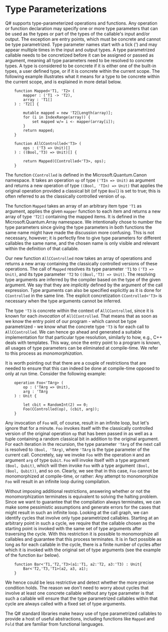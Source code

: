 # Type Parameterizations

Q# supports type-parameterized operations and functions.
Any operation or function declaration may specify one or more type parameters that can be used as the types or part of the types of the callable's input and/or output. The exception are entry points, which must be concrete and cannot be type parametrized. Type parameter names start with a tick (') and may appear multiple times in the input and output types. 
A type parametrized callable needs to be concretized before it can be assigned or passed as argument, meaning all type parameters need to be resolved to concrete types. A type is considered to be concrete if it is either one of the built-in types, a user defined type, or if it is concrete within the current scope. The following example illustrates what it means for a type to be concrete within the current scope, and is explained in more detail below.

```qsharp
    function Mapped<'T1, 'T2> (
        mapper : ('T1 -> 'T2), 
        array : 'T1[]
    ) : 'T2[] {

        mutable mapped = new 'T2[Length(array)];
        for (i in IndexRange(array)) {
            set mapped w/= i <- mapper(array[i]);
        }
        return mapped;
    }

    function AllCControlled<'T3> (
        ops : ('T3 => Unit)[]
    ) : ((Bool,'T3) => Unit)[] {

        return Mapped(CControlled<'T3>, ops); 
    }
```

The function `CControlled` is defined in the Microsoft.Quantum.Canon namespace. It takes an operation `op` of type `('TIn => Unit)` as argument and returns a new operation of type `((Bool, 'TIn) => Unit)` that applies the original operation provided a classical bit (of type `Bool`) is set to true; this is often referred to as the classically controlled version of `op`. 

The function `Mapped` takes an array of an arbitrary item type `'T1` as argument, applies the given `mapper` function to each item and returns a new array of type `'T2[]` containing the mapped items. It is defined in the Microsoft.Quantum.Array namespace. We intentionally chose to number the type parameters since giving the type parameters in both functions the same name might have made the discussion more confusing. This is not necessary, however; it is perfectly fine to give type parameters for different callables the same name, and the chosen name is only visible and relevant within the definition of that callable. 

Our new function `AllCControlled` now takes an array of operations and returns a new array containing the classically controlled versions of these operations. The call of `Mapped` resolves its type parameter `'T1` to `('T3 => Unit)`, and its type parameter `'T2` to `((Bool,'T3) => Unit)`. The resolving type arguments are inferred by the compiler based on the type of the given argument. We say that they are *implicitly* defined by the argument of the call expression. Type arguments can also be specified explicitly as it is done for `CControlled` in the same line. The explicit concretization `CControlled<'T3>` is necessary when the type arguments cannot be inferred. 

The type `'T3` is concrete within the context of `AllCControlled`, since it is known for each *invocation* of `AllCControlled`. That means that as soon as we know the entry point of our program - which cannot be type parametrized - we know what the concrete type `'T3` is for each call to `AllCControlled`. We can hence go ahead and generated a suitable implementation for that particular type resolution, similarly to how, e.g., C++ deals with templates. This way, once the entry point to a program is known, all usages of type parameters can be eliminated at compile-time. We refer to this process as *monomorphization*. 

It is worth pointing out that there are a couple of restrictions that are needed to ensure that this can indeed be done at compile-time opposed to only at run time. Consider the following example: 

```qsharp
    operation Foo<'TArg> (
        op : ('TArg => Unit), 
        arg : 'TArg
    ) : Unit {

        let cbit = RandomInt(2) == 0;
        Foo(CControlled(op), (cbit, arg));        
    } 
```
Any invocation of `Foo` will, of course, result in an infinite loop, but let's ignore that for a minute. `Foo` invokes itself with the classically controlled version of the original operation `op` that has been passed in as well as a tuple containing a random classical bit in addition to the original argument. 
For each iteration in the recursion, the type parameter `'TArg` of the next call is resolved to `(Bool, 'TArg)`, where `'TArg` is the type parameter of the current call. Concretely, say we invoke `Foo` with the operation `H` and an argument `arg` of type `Qubit`. `Foo` will invoke itself with a type argument `(Bool, Qubit)`, which will then invoke `Foo` with a type argument `(Bool, (Bool, Qubit))`, and so on. Clearly, we see that in this case, `Foo` cannot be monomorphized at compile-time, or rather: Any attempt to monomorphize `Foo` will result in an infinite loop during compilation. 

Without imposing additional restrictions, answering whether or not the monomorphization terminates is equivalent to solving the halting problem. Since we want to guarantee that the compilation always terminates, we can make some pessimistic assumptions and generate errors for the cases that might result in such an infinite loop. Looking at the call graph, we can identify cycles that involve only type parametrized callables. Starting at an arbitrary point in such a cycle, we require that the callable chosen as the starting point is invoked with the same set of type arguments after traversing the cycle. With this restriction it is possible to monomorphize all callables and guarantee that this process terminates. It is in fact possible as long as for each callable in the cycle, there is a finite number of cycles after which it is invoked with the original set of type arguments (see the example of the function `Bar` below). 
```qsharp
    function Bar<'T1,'T2,'T3>(a1:'T1, a2:'T2, a3:'T3) : Unit{
        Bar<'T2,'T3,'T1>(a2, a3, a1);
    }
```
We hence could be less restrictive and detect whether the more precise condition holds.
The reason we don't need to worry about cycles that involve at least one concrete callable without any type parameter is that such a callable will ensure that the type parametrized callables within that cycle are always called with a fixed set of type arguments.

The Q# standard libraries make heavy use of type parametrized callables to provide a host of useful abstractions, including functions like `Mapped` and `Fold` that are familiar from functional languages.
